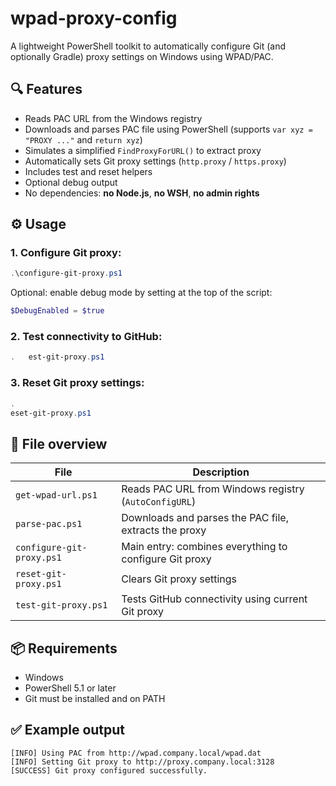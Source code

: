 # wpad-proxy-config

A lightweight PowerShell toolkit to automatically configure Git (and optionally Gradle) proxy settings on Windows using WPAD/PAC.

## 🔍 Features

- Reads PAC URL from the Windows registry
- Downloads and parses PAC file using PowerShell (supports `var xyz = "PROXY ..."` and `return xyz`)
- Simulates a simplified `FindProxyForURL()` to extract proxy
- Automatically sets Git proxy settings (`http.proxy` / `https.proxy`)
- Includes test and reset helpers
- Optional debug output
- No dependencies: **no Node.js**, **no WSH**, **no admin rights**

## ⚙️ Usage

### 1. Configure Git proxy:

```powershell
.\configure-git-proxy.ps1
```

Optional: enable debug mode by setting at the top of the script:

```powershell
$DebugEnabled = $true
```

### 2. Test connectivity to GitHub:

```powershell
.	est-git-proxy.ps1
```

### 3. Reset Git proxy settings:

```powershell
.eset-git-proxy.ps1
```

## 📂 File overview

| File                     | Description |
|--------------------------|-------------|
| `get-wpad-url.ps1`       | Reads PAC URL from Windows registry (`AutoConfigURL`) |
| `parse-pac.ps1`          | Downloads and parses the PAC file, extracts the proxy |
| `configure-git-proxy.ps1`| Main entry: combines everything to configure Git proxy |
| `reset-git-proxy.ps1`    | Clears Git proxy settings |
| `test-git-proxy.ps1`     | Tests GitHub connectivity using current Git proxy |

## 📦 Requirements

- Windows
- PowerShell 5.1 or later
- Git must be installed and on PATH

## ✅ Example output

```
[INFO] Using PAC from http://wpad.company.local/wpad.dat
[INFO] Setting Git proxy to http://proxy.company.local:3128
[SUCCESS] Git proxy configured successfully.
```
